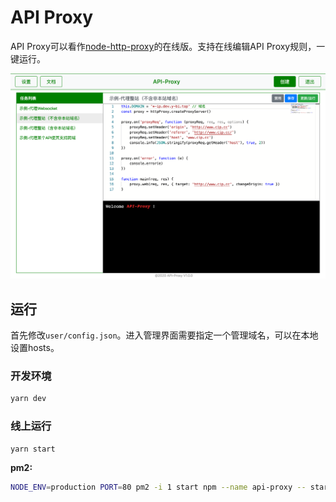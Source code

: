 # API Proxy

API Proxy可以看作[node-http-proxy](https://github.com/http-party/node-http-proxy)的在线版。支持在线编辑API Proxy规则，一键运行。

![preview](preview.png)

## 运行

首先修改`user/config.json`。进入管理界面需要指定一个管理域名，可以在本地设置hosts。

### 开发环境

```bash
yarn dev
```

### 线上运行

```bash
yarn start
```

**pm2:**

```bash
NODE_ENV=production PORT=80 pm2 -i 1 start npm --name api-proxy -- start
```
